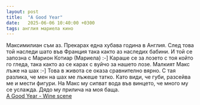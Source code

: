 ```yaml
---
layout: post
title:  "A Good Year"
date:   2025-06-06 10:40:00 +0300
tags: англия мариела кино
---
```

Максимилиан съм аз. Прекарах една хубава година в Англия. 
След това той наследи шато във Франция така както аз наследих бабини. 
И той се запозна с Марион Котиар (Мариела) :-] Караше се за лозето с тоя който го гледа, 
така както аз се карах с вуйчо за нашето лозе. Малкият Макс лъже на шах :-]
Това в живота се оказа сравнително вярно. С тая разлика, че мен на шах ме лъжеше татко.
Като види, че губи, разсейва ме и мести фигури. На Макс му сипват вода във винцето,
че много му се услажда. Дядо му прилича на моя баща.  
[A Good Year - Wine scene](https://youtu.be/Gm-60Do4C2o)
